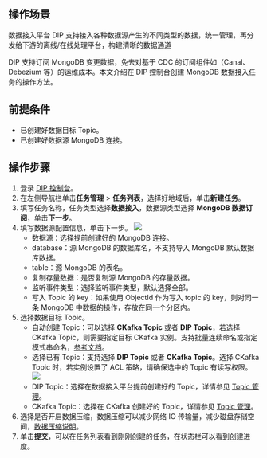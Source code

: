 ## 操作场景

数据接入平台 DIP 支持接入各种数据源产生的不同类型的数据，统一管理，再分发给下游的离线/在线处理平台，构建清晰的数据通道

DIP 支持订阅 MongoDB 变更数据，免去对基于 CDC 的订阅组件如（Canal、Debezium 等）的运维成本。本文介绍在 DIP 控制台创建 MongoDB 数据接入任务的操作方法。

## 前提条件

- 已创建好数据目标 Topic。
- 已创建好数据源 MongoDB 连接。

## 操作步骤

1. 登录 [DIP 控制台](https://console.cloud.tencent.com/ckafka/datahub-overview)。
2. 在左侧导航栏单击**任务管理** > **任务列表**，选择好地域后，单击**新建任务**。
3. 填写任务名称，任务类型选择**数据接入**，数据源类型选择 **MongoDB 数据订阅**，单击**下一步**。
4. 填写数据源配置信息，单击下一步。
   ![](https://qcloudimg.tencent-cloud.cn/raw/27caef01f957539f58eb455d5569d93a.png)
    - 数据源：选择提前创建好的 MongoDB 连接。
    - database：源 MongoDB 的数据库名，不支持导入 MongoDB 默认数据库数据。
    - table：源 MongoDB 的表名。
    - 复制存量数据：是否复制源 MongoDB 的存量数据。
    - 监听事件类型：选择监听事件类型，默认选择全部。
    - 写入 Topic 的 key：如果使用 ObjectId 作为写入 topic 的 key，则对同一条 MongoDB 中数据的操作，存放在同一个分区内。
5. 选择数据目标 Topic。
   - 自动创建 Topic：可以选择 **CKafka Topic** 或者 **DIP Topic**，若选择 CKafka Topic，则需要指定目标 CKafka 实例。支持批量连续命名或指定模式串命名，[参考文档](https://cloud.tencent.com/document/product/597/59246)。
   - 选择已有 Topic：支持选择 **DIP Topic** 或者 **CKafka Topic**。选择 CKafka Topic 时，若实例设置了 ACL 策略，请确保选中的 Topic 有读写权限。
   ![](https://qcloudimg.tencent-cloud.cn/raw/a69e5c59c27680d16f776400d59b3034.png)
   - DIP Topic：选择在数据接入平台提前创建好的 Topic，详情参见 [Topic 管理](https://cloud.tencent.com/document/product/1591/77020)。
   - CKafka Topic：选择在 CKafka 创建好的 Topic，详情参见 [Topic 管理](https://cloud.tencent.com/document/product/597/73566)。
5. 选择是否开启数据压缩，数据压缩可以减少网络 IO 传输量，减少磁盘存储空间，[数据压缩说明](https://cloud.tencent.com/document/product/597/40402)。
6. 单击**提交**，可以在任务列表看到刚刚创建的任务，在状态栏可以看到创建进度。
